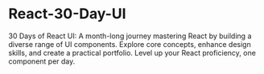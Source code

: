 # React-30-Day-UI
30 Days of React UI: A month-long journey mastering React by building a diverse range of UI components. Explore core concepts, enhance design skills, and create a practical portfolio. Level up your React proficiency, one component per day.
